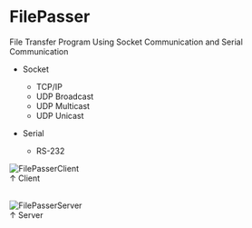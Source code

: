 # FilePasser

File Transfer Program Using Socket Communication and Serial Communication

+ Socket
  - TCP/IP
  - UDP Broadcast
  - UDP Multicast
  - UDP Unicast

+ Serial
  - RS-232

![FilePasserClient](https://user-images.githubusercontent.com/32415358/74415184-36c9cb00-4e86-11ea-9bce-0e99805f2965.png)<br>
↑ Client</br>
</br>

![FilePasserServer](https://user-images.githubusercontent.com/32415358/74415186-37626180-4e86-11ea-9317-ab7d743f47f8.png)<br>
↑ Server</br>
